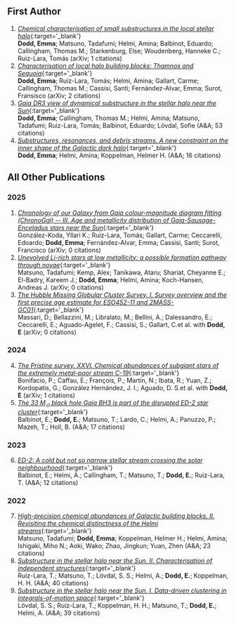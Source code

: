 ## First Author 
1. [*Chemical characterisation of small substructures in the local stellar halo*](https://ui.adsabs.harvard.edu/abs/2025arXiv250217353D/abstract){:target='_blank'} <br/> **Dodd, Emma**; Matsuno, Tadafumi; Helmi, Amina; Balbinot, Eduardo; Callingham, Thomas M.; Starkenburg, Else; Woudenberg, Hanneke C.; Ruiz-Lara, Tomás           (arXiv; 1 citations)
2. [*Characterisation of local halo building blocks: Thamnos and Sequoia*](https://ui.adsabs.harvard.edu/abs/2024arXiv240813763D/abstract){:target='_blank'} <br/> **Dodd, Emma**; Ruiz-Lara, Tomás; Helmi, Amina; Gallart, Carme; Callingham, Thomas M.; Cassisi, Santi; Fernández-Alvar, Emma; Surot, Fransisco           (arXiv; 2 citations)
3. [*Gaia DR3 view of dynamical substructure in the stellar halo near the Sun*](https://ui.adsabs.harvard.edu/abs/2023A&A...670L...2D/abstract){:target='_blank'} <br/> **Dodd, Emma**; Callingham, Thomas M.; Helmi, Amina; Matsuno, Tadafumi; Ruiz-Lara, Tomás; Balbinot, Eduardo; Lövdal, Sofie           (A&A; 53 citations)
4. [*Substructures, resonances, and debris streams. A new constraint on the inner shape of the Galactic dark halo*](https://ui.adsabs.harvard.edu/abs/2022A&A...659A..61D/abstract){:target='_blank'} <br/> **Dodd, Emma**; Helmi, Amina; Koppelman, Helmer H.           (A&A; 16 citations)
    
## All Other Publications
### 2025
1. [*Chronology of our Galaxy from Gaia colour-magnitude diagram fitting (ChronoGal) -- III. Age and metallicity distribution of Gaia-Sausage-Enceladus stars near the Sun*](https://ui.adsabs.harvard.edu/abs/2025arXiv250220439G/abstract){:target='_blank'} <br/> González-Koda, Yllari K.; Ruiz-Lara, Tomás; Gallart, Carme; Ceccarelli, Edoardo; **Dodd, Emma**; Fernández-Alvar, Emma; Cassisi, Santi; Surot, Francisco           (arXiv; 0 citations)
2. [*Unevolved Li-rich stars at low metallicity: a possible formation pathway through novae*](https://ui.adsabs.harvard.edu/abs/2025arXiv250218552M/abstract){:target='_blank'} <br/> Matsuno, Tadafumi; Kemp, Alex; Tanikawa, Ataru; Shariat, Cheyanne E.; El-Badry, Kareem J.; **Dodd, Emma**; Helmi, Amina; Koch-Hansen, Andreas J.           (arXiv; 0 citations)
3. [*The Hubble Missing Globular Cluster Survey. I. Survey overview and the first precise age estimate for ESO452-11 and 2MASS-GC01*](https://ui.adsabs.harvard.edu/abs/2025arXiv250201741M/abstract){:target='_blank'} <br/> Massari, D.; Bellazzini, M.; Libralato, M.; Bellini, A.; Dalessandro, E.; Ceccarelli, E.; Aguado-Agelet, F.; Cassisi, S.; Gallart, C.et al. with **Dodd, E**           (arXiv; 0 citations)
### 2024
4. [*The Pristine survey. XXVI. Chemical abundances of subgiant stars of the extremely metal-poor stream C-19*](https://ui.adsabs.harvard.edu/abs/2024arXiv241220776B/abstract){:target='_blank'} <br/> Bonifacio, P.; Caffau, E.; François, P.; Martin, N.; Ibata, R.; Yuan, Z.; Kordopatis, G.; González Hernández, J. I.; Aguado, D. S.et al. with **Dodd, E**           (arXiv; 1 citations)
5. [*The 33 M<SUB>⊙</SUB> black hole Gaia BH3 is part of the disrupted ED-2 star cluster*](https://ui.adsabs.harvard.edu/abs/2024A&A...687L...3B/abstract){:target='_blank'} <br/> Balbinot, E.; **Dodd, E.**; Matsuno, T.; Lardo, C.; Helmi, A.; Panuzzo, P.; Mazeh, T.; Holl, B.           (A&A; 17 citations)
### 2023
6. [*ED-2: A cold but not so narrow stellar stream crossing the solar neighbourhood*](https://ui.adsabs.harvard.edu/abs/2023A&A...678A.115B/abstract){:target='_blank'} <br/> Balbinot, E.; Helmi, A.; Callingham, T.; Matsuno, T.; **Dodd, E.**; Ruiz-Lara, T.           (A&A; 12 citations)
### 2022
7. [*High-precision chemical abundances of Galactic building blocks. II. Revisiting the chemical distinctness of the Helmi streams*](https://ui.adsabs.harvard.edu/abs/2022A&A...665A..46M/abstract){:target='_blank'} <br/> Matsuno, Tadafumi; **Dodd, Emma**; Koppelman, Helmer H.; Helmi, Amina; Ishigaki, Miho N.; Aoki, Wako; Zhao, Jingkun; Yuan, Zhen           (A&A; 23 citations)
8. [*Substructure in the stellar halo near the Sun. II. Characterisation of independent structures*](https://ui.adsabs.harvard.edu/abs/2022A&A...665A..58R/abstract){:target='_blank'} <br/> Ruiz-Lara, T.; Matsuno, T.; Lövdal, S. S.; Helmi, A.; **Dodd, E.**; Koppelman, H. H.           (A&A; 40 citations)
9. [*Substructure in the stellar halo near the Sun. I. Data-driven clustering in integrals-of-motion space*](https://ui.adsabs.harvard.edu/abs/2022A&A...665A..57L/abstract){:target='_blank'} <br/> Lövdal, S. S.; Ruiz-Lara, T.; Koppelman, H. H.; Matsuno, T.; **Dodd, E.**; Helmi, A.           (A&A; 39 citations)
